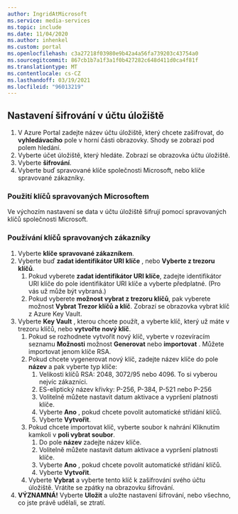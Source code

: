 ```yaml
---
author: IngridAtMicrosoft
ms.service: media-services
ms.topic: include
ms.date: 11/04/2020
ms.author: inhenkel
ms.custom: portal
ms.openlocfilehash: c3a27218f03980e9b42a4a56fa739203c43754a0
ms.sourcegitcommit: 867cb1b7a1f3a1f0b427282c648d411d0ca4f81f
ms.translationtype: MT
ms.contentlocale: cs-CZ
ms.lasthandoff: 03/19/2021
ms.locfileid: "96013219"
---
```

<!--Set the encryption on storage account in the portal-->

## <a name="set-the-encryption-on-a-storage-account"></a>Nastavení šifrování v účtu úložiště

1. V Azure Portal zadejte název účtu úložiště, který chcete zašifrovat, do **vyhledávacího** pole v horní části obrazovky.  Shody se zobrazí pod polem hledání.
1. Vyberte účet úložiště, který hledáte. Zobrazí se obrazovka účtu úložiště.
1. Vyberte **šifrování**.
1. Vyberte buď spravované klíče společnosti Microsoft, nebo klíče spravované zákazníky.

### <a name="use-microsoft-managed-keys"></a>Použití klíčů spravovaných Microsoftem

Ve výchozím nastavení se data v účtu úložiště šifrují pomocí spravovaných klíčů společnosti Microsoft.

### <a name="use-customer-managed-keys"></a>Používání klíčů spravovaných zákazníky

1. Vyberte **klíče spravované zákazníkem**.
1. Vyberte buď **zadat identifikátor URI klíče** , nebo **Vyberte z trezoru klíčů**.
    1. Pokud vyberete **zadat identifikátor URI klíče**, zadejte identifikátor URI klíče do pole identifikátor URI klíče a vyberte předplatné. (Pro vás už může být vybraná.)
    1. Pokud vyberete **možnost vybrat z trezoru klíčů**, pak vyberete možnost **Vybrat Trezor klíčů a klíč**. Zobrazí se obrazovka vybrat klíč z Azure Key Vault.
1. Vyberte **Key Vault** , kterou chcete použít, a vyberte klíč, který už máte v trezoru klíčů, nebo **vytvořte nový klíč**.
    1. Pokud se rozhodnete vytvořit nový klíč, vyberte v rozevíracím seznamu **Možnosti** možnost **Generovat** nebo **importovat** . Můžete importovat jenom klíče RSA.
    1. Pokud chcete vygenerovat nový klíč, zadejte název klíče do pole **název** a pak vyberte typ klíče:
        1. Velikosti klíčů RSA: 2048, 3072/95 nebo 4096. To si vyberou nejvíc zákazníci.
        1. ES-eliptický název křivky: P-256, P-384, P-521 nebo P-256
        1. Volitelně můžete nastavit datum aktivace a vypršení platnosti klíče.
        1. Vyberte **Ano** , pokud chcete povolit automatické střídání klíčů.
        1. Vyberte **Vytvořit**.
    1. Pokud chcete importovat klíč, vyberte soubor k nahrání Kliknutím kamkoli v **poli vybrat soubor**.
        1. Do pole **název** zadejte název klíče.
        1. Volitelně můžete nastavit datum aktivace a vypršení platnosti klíče.
        1. Vyberte **Ano** , pokud chcete povolit automatické střídání klíčů.
        1. Vyberte **Vytvořit**.
    1. Vyberte **Vybrat** a vyberte tento klíč k zašifrování svého účtu úložiště. Vrátíte se zpátky na obrazovku šifrování.
1. **VÝZNAMNÁ!** Vyberte **Uložit** a uložte nastavení šifrování, nebo všechno, co jste právě udělali, se ztratí.
